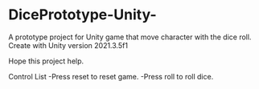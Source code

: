 # DicePrototype-Unity-
A prototype project for Unity game that move character with the dice roll.
Create with Unity version 2021.3.5f1

Hope this project help.


Control List
-Press reset to reset game.
-Press roll to roll dice.